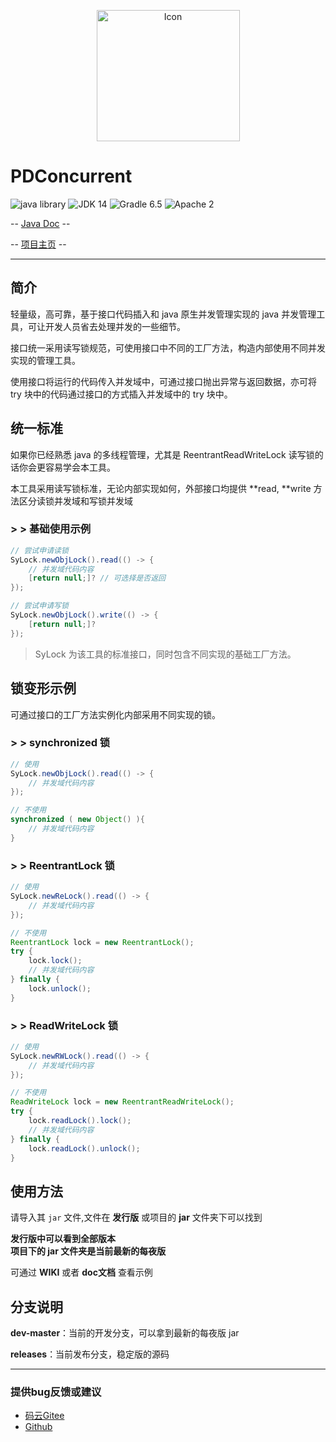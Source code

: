 <p align="center">
<img src="https://images.gitee.com/uploads/images/2020/1022/231243_f2ae30da_2071767.png" width="229" height="210" alt="Icon"/>

# PDConcurrent

![java library](https://img.shields.io/badge/type-Libary-gr.svg "type")
![JDK 14](https://img.shields.io/badge/JDK-14-green.svg "SDK")
![Gradle 6.5](https://img.shields.io/badge/Gradle-6.5-04303b.svg "tool")
![Apache 2](https://img.shields.io/badge/license-Apache%202-blue.svg "License")

-- [Java Doc](https://apidoc.gitee.com/PatternDirClean/PDConcurrent) --

-- [项目主页](https://fybug.gitee.io/projectsby/PDConcurrent.html) --

-------------------------------------------------------------------------------

## 简介

轻量级，高可靠，基于接口代码插入和 java 原生并发管理实现的 java 并发管理工具，可让开发人员省去处理并发的一些细节。

接口统一采用读写锁规范，可使用接口中不同的工厂方法，构造内部使用不同并发实现的管理工具。

使用接口将运行的代码传入并发域中，可通过接口抛出异常与返回数据，亦可将 try 块中的代码通过接口的方式插入并发域中的 try 块中。

## 统一标准

如果你已经熟悉 java 的多线程管理，尤其是 ReentrantReadWriteLock 读写锁的话你会更容易学会本工具。

本工具采用读写锁标准，无论内部实现如何，外部接口均提供 **read, **write 方法区分读锁并发域和写锁并发域

### \> > 基础使用示例
```java
// 尝试申请读锁
SyLock.newObjLock().read(() -> {
    // 并发域代码内容
    [return null;]? // 可选择是否返回
});

// 尝试申请写锁
SyLock.newObjLock().write(() -> {
    [return null;]?
});
```

> SyLock 为该工具的标准接口，同时包含不同实现的基础工厂方法。

## 锁变形示例

可通过接口的工厂方法实例化内部采用不同实现的锁。

### \> > synchronized 锁
```java
// 使用
SyLock.newObjLock().read(() -> {
    // 并发域代码内容
});

// 不使用
synchronized ( new Object() ){
    // 并发域代码内容
}
```

### \> > ReentrantLock 锁
```java
// 使用
SyLock.newReLock().read(() -> {
    // 并发域代码内容
});

// 不使用
ReentrantLock lock = new ReentrantLock();
try {
    lock.lock();
    // 并发域代码内容
} finally {
    lock.unlock();
}
```

### \> > ReadWriteLock 锁
```java
// 使用
SyLock.newRWLock().read(() -> {
    // 并发域代码内容
});

// 不使用
ReadWriteLock lock = new ReentrantReadWriteLock();
try {
    lock.readLock().lock();
    // 并发域代码内容
} finally {
    lock.readLock().unlock();
}
```

## 使用方法
请导入其 `jar` 文件,文件在 **发行版** 或项目的 **jar** 文件夹下可以找到

**发行版中可以看到全部版本<br/>项目下的 jar 文件夹是当前最新的每夜版**

可通过 **WIKI** 或者 **doc文档** 查看示例

## 分支说明
**dev-master**：当前的开发分支，可以拿到最新的每夜版 jar

**releases**：当前发布分支，稳定版的源码

-------------------------------------------------------------------------------

### 提供bug反馈或建议

- [码云Gitee](https://gitee.com/PatternDirClean/PDConcurrent/issues)
- [Github](https://github.com/PatternDirClean/PDConcurrent/issues)